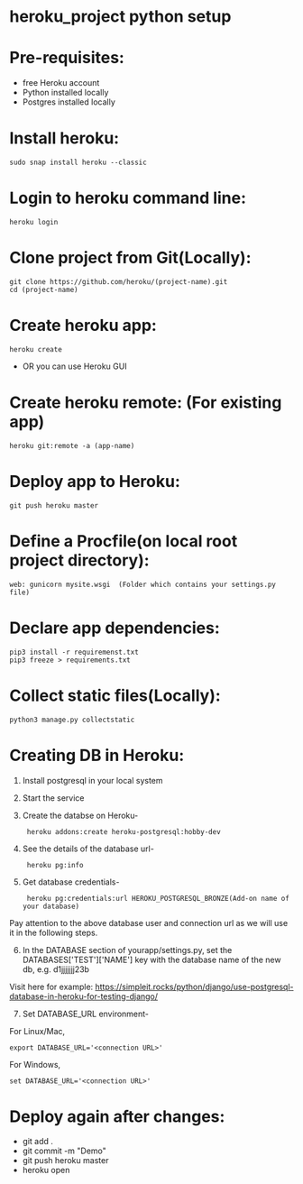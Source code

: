 # heroku_project python setup

# Pre-requisites:
- free Heroku account
- Python installed locally
- Postgres installed locally

# Install heroku:
	sudo snap install heroku --classic

# Login to heroku command line:
	heroku login

# Clone project from Git(Locally):
	git clone https://github.com/heroku/(project-name).git
	cd (project-name)

# Create heroku app:
	heroku create 
- OR you can use Heroku GUI

# Create heroku remote:     (For existing app)  
	heroku git:remote -a (app-name)

# Deploy app to Heroku:
	git push heroku master

# Define a Procfile(on local root project directory):
	web: gunicorn mysite.wsgi  (Folder which contains your settings.py file)

# Declare app dependencies:
	pip3 install -r requiremenst.txt
	pip3 freeze > requirements.txt

# Collect static files(Locally):
	python3 manage.py collectstatic

# Creating DB in Heroku:

1. Install postgresql in your local system

2. Start the service

3. Create the databse on Heroku-
	
		heroku addons:create heroku-postgresql:hobby-dev

4. See the details of the database url-
		
		heroku pg:info

5. Get database credentials-

		heroku pg:credentials:url HEROKU_POSTGRESQL_BRONZE(Add-on name of your database)

Pay attention to the above database user and connection url as we will use it in the following steps.

6. In the DATABASE section of yourapp/settings.py, set the DATABASES['TEST']['NAME'] key with the database name of the new db, e.g. d1jjjjjjj23b

Visit here for example: https://simpleit.rocks/python/django/use-postgresql-database-in-heroku-for-testing-django/

7. Set DATABASE_URL environment-

For Linux/Mac,
	
	export DATABASE_URL='<connection URL>'

For Windows,
	
	set DATABASE_URL='<connection URL>'

# Deploy again after changes:
- git add .
- git commit -m "Demo"
- git push heroku master
- heroku open